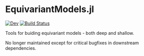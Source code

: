 # EquivariantModels.jl

<!-- [![Stable](https://img.shields.io/badge/docs-stable-blue.svg)](https://ACEsuit.github.io/EquivariantModels.jl/stable/) -->
[![Dev](https://img.shields.io/badge/docs-dev-blue.svg)](https://ACEsuit.github.io/EquivariantModels.jl/dev/)
[![Build Status](https://github.com/ACEsuit/EquivariantModels.jl/actions/workflows/CI.yml/badge.svg?branch=main)](https://github.com/ACEsuit/EquivariantModels.jl/actions/workflows/CI.yml?query=branch%3Amain)

Tools for buiding equivariant models - both deep and shallow.

No longer maintained except for critical bugfixes in downstream dependencies. 
